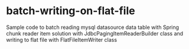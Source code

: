 # batch-writing-on-flat-file

Sample code to batch reading mysql datasource data table with Spring chunk reader item solution with JdbcPagingItemReaderBuilder class and writing to flat file with FlatFileItemWriter class
